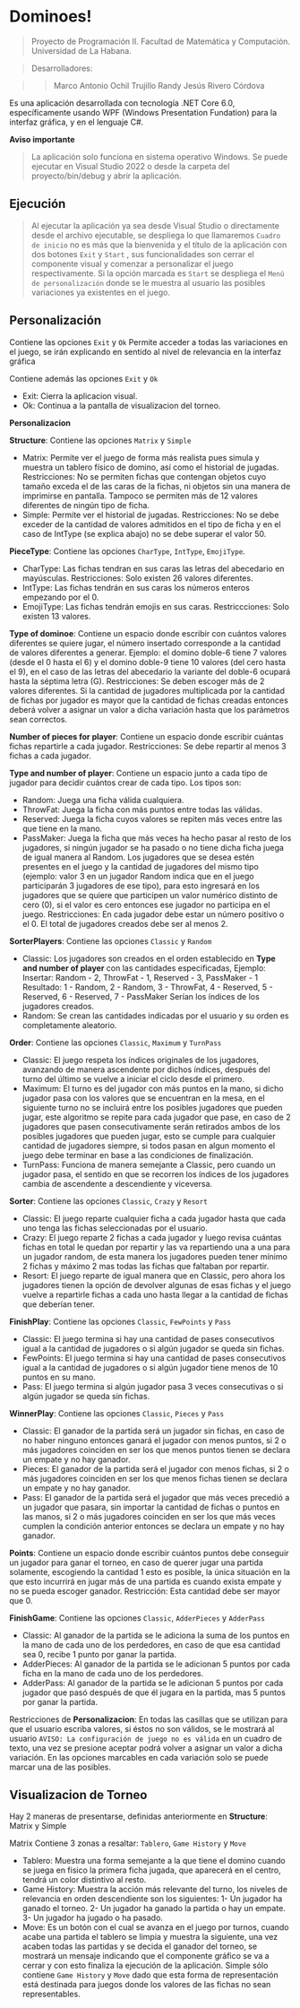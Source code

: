# Dominoes!

> Proyecto de Programación II. Facultad de Matemática y Computación. Universidad de La Habana.

> Desarrolladores:

   >>Marco Antonio Ochil Trujillo 
   >>Randy Jesús Rivero Córdova 

Es una aplicación desarrollada con tecnología .NET Core 6.0, específicamente usando WPF (Windows Presentation Fundation) para la interfaz gráfica, y en el lenguaje C#.

**Aviso importante**
>La aplicación solo funciona en sistema operativo Windows.
>Se puede ejecutar en Visual Studio 2022 o desde la carpeta del proyecto/bin/debug y abrir la aplicación.

## Ejecución
> Al ejecutar la aplicación ya sea desde Visual Studio o directamente desde el archivo ejecutable, se despliega lo que llamaremos `Cuadro de inicio` no es más que la bienvenida y el título de la aplicación con dos botones `Exit` y `Start` , sus funcionalidades son cerrar el componente visual y comenzar a personalizar el juego respectivamente. Si la opción marcada es `Start` se despliega el `Menú de personalización` donde se le muestra al usuario las posibles variaciones ya existentes en el juego.

## Personalización

Contiene las opciones `Exit` y `Ok`
Permite acceder a todas las variaciones en el juego, se irán explicando en sentido al nivel de relevancia en la interfaz gráfica

Contiene además las opciones `Exit` y `Ok`
- Exit: Cierra la aplicacion visual.
- Ok: Continua a la pantalla de visualizacion del torneo.

**Personalizacion**

**Structure**: Contiene las opciones `Matrix` y `Simple`
- Matrix: Permite ver el juego de forma más realista pues simula y muestra un tablero físico de domino, así como el historial de jugadas.
Restricciones: No se permiten fichas que contengan objetos cuyo tamaño exceda el de las caras de la fichas, ni objetos sin una manera de imprimirse en pantalla. Tampoco se permiten más de 12 valores diferentes de ningún tipo de ficha.
- Simple: Permite ver el historial de jugadas.
Restricciones: No se debe exceder de la cantidad de valores admitidos en el tipo de ficha y en el caso de IntType (se explica abajo) no se debe superar el valor 50.


**PieceType**: Contiene las opciones `CharType`, `IntType`, `EmojiType`.
- CharType: Las fichas tendran en sus caras las letras del abecedario en mayúsculas.
Restricciones: Solo existen 26 valores diferentes.
- IntType: Las fichas tendrán en sus caras los números enteros empezando por el 0.
- EmojiType: Las fichas tendrán emojis en sus caras.
Restriccciones: Solo existen 13 valores.

**Type of dominoe**: Contiene un espacio donde escribir con cuántos valores diferentes se quiere jugar, el número insertado corresponde a la cantidad de valores diferentes a generar. Ejemplo: el domino doble-6 tiene 7 valores (desde el 0 hasta el 6) y el domino doble-9 tiene 10 valores (del cero hasta el 9), en el caso de las letras del abecedario la variante del doble-6 ocupará hasta la séptima letra (G).
Restricciones: Se deben escoger más de 2 valores diferentes. Si la cantidad de jugadores multiplicada por la cantidad de fichas por jugador es mayor que la cantidad de fichas creadas entonces deberá volver a asignar un valor a dicha variación hasta que los parámetros sean correctos.

**Number of pieces for player**: Contiene un espacio donde escribir cuántas fichas repartirle a cada jugador.
Restricciones: Se debe repartir al menos 3 fichas a cada jugador.

**Type and number of player**: Contiene un espacio junto a cada tipo de jugador para decidir cuántos crear de cada tipo. Los tipos son:
- Random: Juega una ficha válida cualquiera.
- ThrowFat: Juega la ficha con más puntos entre todas las válidas.
- Reserved: Juega la ficha cuyos valores se repiten más veces entre las que tiene en la mano.
- PassMaker: Juega la ficha que más veces ha hecho pasar al resto de los jugadores, si ningún jugador se ha pasado o no tiene dicha ficha juega de igual manera al Random.
Los jugadores que se desea estén presentes en el juego y la cantidad de jugadores del mismo tipo (ejemplo: valor 3 en un jugador Random indica que en el juego participarán 3 jugadores de ese tipo), para esto ingresará en los jugadores que se quiere que participen un valor numérico distinto de cero (0), si el valor es cero entonces ese jugador no participa en el juego.
Restricciones: En cada jugador debe estar un número positivo o el 0. El total de jugadores creados debe ser al menos 2.

**SorterPlayers**: Contiene las opciones `Classic` y `Random`
- Classic: Los jugadores son creados en el orden establecido en **Type and number of player** con las cantidades especificadas, Ejemplo:
Insertar: Random - 2, ThrowFat - 1, Reserved - 3, PassMaker - 1
Resultado: 1 - Random, 2 - Random, 3 - ThrowFat, 4 - Reserved, 5 - Reserved, 6 - Reserved, 7 - PassMaker
Serían los índices de los jugadores creados.
- Random: Se crean las cantidades indicadas por el usuario y su orden es completamente aleatorio.

**Order**: Contiene las opciones `Classic`, `Maximum` y `TurnPass`
- Classic: El juego respeta los índices originales de los jugadores, avanzando de manera ascendente por dichos índices, después del turno del último se vuelve a iniciar el ciclo desde el primero.
- Maximum: El turno es del jugador con más puntos en la mano, si dicho jugador pasa con los valores que se encuentran en la mesa, en el siguiente turno no se incluirá entre los posibles jugadores que pueden jugar, este algoritmo se repite para cada jugador que pase, en caso de 2 jugadores que pasen consecutivamente serán retirados ambos de los posibles jugadores que pueden jugar, esto se cumple para cualquier cantidad de jugadores siempre, si todos pasan en algun momento el juego debe terminar en base a las condiciones de finalización.
- TurnPass: Funciona de manera semejante a Classic, pero cuando un jugador pasa, el sentido en que se recorren los índices de los jugadores cambia de ascendente a descendiente y viceversa.

**Sorter**: Contiene las opciones `Classic`, `Crazy` y `Resort`
- Classic: El juego reparte cualquier ficha a cada jugador hasta que cada uno tenga las fichas seleccionadas por el usuario.
- Crazy: El juego reparte 2 fichas a cada jugador y luego revisa cuántas fichas en total le quedan por repartir y las va repartiendo una a una para un jugador random, de esta manera los jugadores pueden tener mínimo 2 fichas y máximo 2 mas todas las fichas que faltaban por repartir.
- Resort: El juego reparte de igual manera que en Classic, pero ahora los jugadores tienen la opción de devolver algunas de esas fichas y el juego vuelve a repartirle fichas a cada uno hasta llegar a la cantidad de fichas que deberían tener.

**FinishPlay**: Contiene las opciones `Classic`, `FewPoints` y `Pass`
- Classic: El juego termina si hay una cantidad de pases consecutivos igual a la cantidad de jugadores o si algún jugador se queda sin fichas.
- FewPoints: El juego termina si hay una cantidad de pases consecutivos igual a la cantidad de jugadores o si algún jugador tiene menos de 10 puntos en su mano.
- Pass: El juego termina si algún jugador pasa 3 veces consecutivas o si algún jugador se queda sin fichas.

**WinnerPlay**: Contiene las opciones `Classic`, `Pieces` y `Pass`
- Classic: El ganador de la partida será un jugador sin fichas, en caso de no haber ninguno entonces ganará el jugador con menos puntos, si 2 o más jugadores coinciden en ser los que menos puntos tienen se declara un empate y no hay ganador.
- Pieces: El ganador de la partida será el jugador con menos fichas, si 2 o más jugadores coinciden en ser los que menos fichas tienen se declara un empate y no hay ganador.
- Pass: El ganador de la partida será el jugador que más veces precedió a un jugador que pasara, sin importar la cantidad de fichas o puntos en las manos, si 2 o más jugadores coinciden en ser los que más veces cumplen la condición anterior entonces se declara un empate y no hay ganador.

**Points**: Contiene un espacio donde escribir cuántos puntos debe conseguir un jugador para ganar el torneo, en caso de querer jugar una partida solamente, escogiendo la cantidad 1 esto es posible, la única situación en la que esto incurrirá en jugar más de una partida es cuando exista empate y no se pueda escoger ganador.
Restricción: Esta cantidad debe ser mayor que 0.

**FinishGame**: Contiene las opciones `Classic`, `AdderPieces` y `AdderPass`
- Classic: Al ganador de la partida se le adiciona la suma de los puntos en la mano de cada uno de los perdedores, en caso de que esa cantidad sea 0, recibe 1 punto por ganar la partida.
- AdderPieces: Al ganador de la partida se le adicionan 5 puntos por cada ficha en la mano de cada uno de los perdedores.
- AdderPass: Al ganador de la partida se le adicionan 5 puntos por cada jugador que pasó después de que él jugara en la partida, mas 5 puntos por ganar la partida.

Restricciones de **Personalizacion**: En todas las casillas que se utilizan para que el usuario escriba valores, si éstos no son válidos, se le mostrará al usuario `AVISO: La configuración de juego no es válida` en un cuadro de texto, una vez se presione aceptar podrá volver a asignar un valor a dicha variación. En las opciones marcables en cada variación solo se puede marcar una de las posibles.

## Visualizacion de Torneo
Hay 2 maneras de presentarse, definidas anteriormente en **Structure**: Matrix y Simple

Matrix Contiene 3 zonas a resaltar: `Tablero`, `Game History` y `Move`
- Tablero: Muestra una forma semejante a la que tiene el domino cuando se juega en fisico la primera ficha jugada, que aparecerá en el centro, tendrá un color distintivo al resto.
- Game History: Muestra la acción más relevante del turno, los niveles de relevancia en orden descendiente son los siguientes:
1- Un jugador ha ganado el torneo.
2- Un jugador ha ganado la partida o hay un empate.
3- Un jugador ha jugado o ha pasado.
- Move: Es un botón con el cual se avanza en el juego por turnos, cuando acabe una partida el tablero se limpia y muestra la siguiente, una vez acaben todas las partidas y se decida el ganador del torneo, se mostrará un mensaje indicando que el componente gráfico se va a cerrar y con esto finaliza la ejecución de la aplicación.
Simple sólo contiene `Game History` y `Move` dado que esta forma de representación está destinada para juegos donde los valores de las fichas no sean representables.